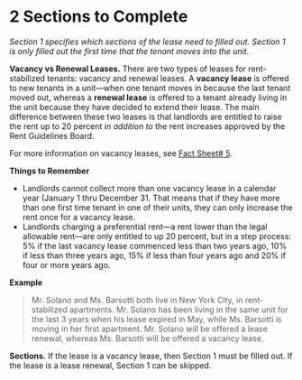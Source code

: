 # 2 Sections to Complete
*Section 1 specifies which sections of the lease need to filled out. Section 1 is only filled out the first time that the tenant moves into the unit.*

**Vacancy vs Renewal Leases.**
There are two types of leases for rent-stabilized tenants: vacancy and renewal leases. A **vacancy lease** is offered to new tenants in a unit—when one tenant moves in because the last tenant moved out, whereas a **renewal lease** is offered to a tenant already living in the unit because they have decided to extend their lease. The main difference between these two leases is that landlords are entitled to raise the rent up to 20 percent *in addition to* the rent increases approved by the Rent Guidelines Board.

For more information on vacancy leases, see [Fact Sheet# 5](http://www.nyshcr.org/Rent/FactSheets/orafac5.pdf).

**Things to Remember**
- Landlords cannot collect more than one vacancy lease in a calendar year (January 1 thru December 31. That means that if they have more than one first time tenant in one of their units, they can only increase the rent once for a vacancy lease.
- Landlords charging a preferential rent—a rent lower than the legal allowable rent—are only entitled to up 20 percent, but in a step process: 5% if the last vacancy lease commenced less than two years ago, 10% if less than three years ago, 15% if less than four years ago and 20% if four or more years ago.

**Example**
> Mr. Solano and Ms. Barsotti both live in New York City, in rent-stabilized apartments. Mr. Solano has been living in the same unit for the last 3 years when his lease expired in May, while Ms. Barsotti is moving in her first apartment. Mr. Solano will be offered a lease renewal, whereas Ms. Barsotti will be offered a vacancy lease.

**Sections.**
If the lease is a vacancy lease, then Section 1 must be filled out. If the lease is a lease renewal, Section 1 can be skipped.
